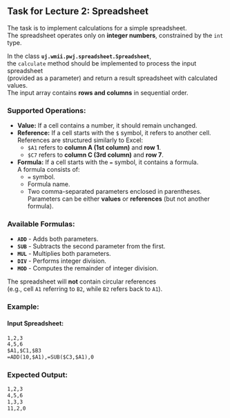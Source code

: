 ## Task for Lecture 2: Spreadsheet

The task is to implement calculations for a simple spreadsheet.  
The spreadsheet operates only on **integer numbers**, constrained by the `int` type.

In the class **`uj.wmii.pwj.spreadsheet.Spreadsheet`**,  
the `calculate` method should be implemented to process the input spreadsheet  
(provided as a parameter) and return a result spreadsheet with calculated values.  
The input array contains **rows and columns** in sequential order.

### Supported Operations:
- **Value:** If a cell contains a number, it should remain unchanged.
- **Reference:** If a cell starts with the `$` symbol, it refers to another cell.  
  References are structured similarly to Excel:  
  - `$A1` refers to **column A (1st column)** and **row 1**.  
  - `$C7` refers to **column C (3rd column)** and **row 7**.
- **Formula:** If a cell starts with the `=` symbol, it contains a formula.  
  A formula consists of:
  - `=` symbol.
  - Formula name.
  - Two comma-separated parameters enclosed in parentheses.  
  Parameters can be either **values** or **references** (but not another formula).

### Available Formulas:
- **`ADD`** - Adds both parameters.
- **`SUB`** - Subtracts the second parameter from the first.
- **`MUL`** - Multiplies both parameters.
- **`DIV`** - Performs integer division.
- **`MOD`** - Computes the remainder of integer division.

The spreadsheet will **not** contain circular references  
(e.g., cell `A1` referring to `B2`, while `B2` refers back to `A1`).

### Example:

#### Input Spreadsheet:
```xslt
1,2,3
4,5,6
$A1,$C1,$B3
=ADD(10,$A1),=SUB($C3,$A1),0
```

### Expected Output:
```xslt
1,2,3
4,5,6
1,3,3
11,2,0
```

